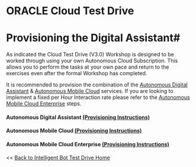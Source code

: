 # ORACLE Cloud Test Drive #

# Provisioning the Digital Assistant#

As indicated the Cloud Test Drive (V3.0) Workshop is designed to be worked through using your own Autonomous Cloud Subscription. This allows you to perform the tasks at your own pace and return to the exercises even after the formal Workshop has completed.

It is recommended to provision the combination of the [Autonomous Digital Assistant](ADA.md) & [Autonomous Mobile Cloud](AM.md) services. If you are looking to implement a fixed per Hour Interaction rate please refer to the [Autonomous Mobile Cloud Enterprise](AMCE.md) steps.    

#### Autonomous Digital Assistant       [(Provisioning Instructions)](ADA.md) ####
#### Autonomous Mobile Cloud            [(Provisioning Instructions)](AM.md) ####
#### Autonomous Mobile Cloud Enterprise [(Provisioning Instructions)](AMCE.md) ####





<< [Back to Intelligent Bot Test Drive Home](../README.md)